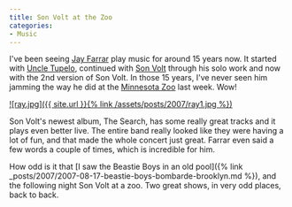 ```yaml
---
title: Son Volt at the Zoo
categories:
- Music
---
```


I've been seeing [Jay Farrar](http://www.jayfarrar.net/) play music for around 15 years now. It started with [Uncle Tupelo](http://uncletupelo.com/), continued with [Son Volt](http://www.sonvolt.net/) through his solo work and now with the 2nd version of Son Volt. In those 15 years, I've never seen him jamming the way he did at the [Minnesota Zoo](http://www.mnzoo.com/) last week. Wow!


[![ray.jpg]({{ site.url }}{% link /assets/posts/2007/ray1.jpg %})](http://www.sonvolt.net/)

Son Volt's newest album, The Search, has some really great tracks and it plays even better live. The entire band really looked like they were having a lot of fun, and that made the whole concert just great. Farrar even said a few words a couple of times, which is incredible for him.

How odd is it that [I saw the Beastie Boys in an old pool]({% link _posts/2007/2007-08-17-beastie-boys-bombarde-brooklyn.md %}), and the following night Son Volt at a zoo. Two great shows, in very odd places, back to back.
